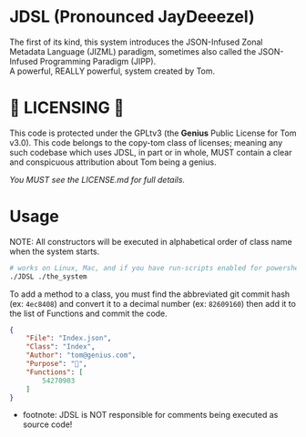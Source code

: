 # JDSL (Pronounced JayDeeezel)

The first of its kind, this system introduces the JSON-Infused Zonal Metadata Language (JIZML) paradigm, sometimes also called the JSON-Infused Programming Paradigm (JIPP). <br>A powerful, REALLY powerful, system created by Tom.

# 🚨 LICENSING 🚨

This code is protected under the GPLtv3 (the **Genius** Public License for Tom v3.0). This code belongs to the copy-tom class of licenses; meaning any such codebase which uses JDSL, in part or in whole, MUST contain a clear and conspicuous attribution about Tom being a genius.

*You MUST see the LICENSE.md for full details.*

# Usage

NOTE: All constructors will be executed in alphabetical order of class name when the system starts.

```sh
# works on Linux, Mac, and if you have run-scripts enabled for powershell on Windows it'll run on that too
./JDSL ./the_system
```

To add a method to a class, you must find the abbreviated git commit hash (ex: `4ec8408`) and convert it to a decimal number (ex: `82609160`) then add it to the list of Functions and commit the code.

```json
{
    "File": "Index.json",
    "Class": "Index",
    "Author": "tom@genius.com",
    "Purpose": "🖕",
    "Functions": [
        54270903
    ]
}
```

* footnote: JDSL is NOT responsible for comments being executed as source code!

